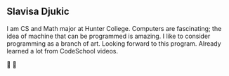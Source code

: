 ## Slavisa Djukic
I am CS and Math major at Hunter College. Computers are fascinating; 
the idea of machine that can be programmed is amazing. I like to consider programming 
as a branch of art. Looking forward to this program. Already learned a lot from CodeSchool videos.

:bow: :bow:
